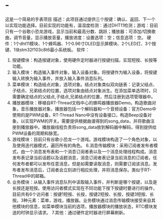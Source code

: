 # -
这是一个简易的手表项目
描述：此项目通过提供三个按键：确认、返回、下一个以实现功能选择。目前实现的功能有，温湿度检测：通过DHT11检测；游戏：目前只有一个谷歌小恐龙游戏，显示当前和最高分数、跳跃；播放器：可添加/切换歌曲，调节音量，显示播放音量，播放进度：设置选项：空；信息选项：空。
硬件：1个dht11模块、1个蜂鸣器、1个0.96寸OLED显示屏模块、2个LED灯、3个按键、1块stm32f103c8t6最小系统板。
软件：
1. 按键模块：构造按键对象，使用硬件定时器进行按键扫描，实现短按、长按等功能。
2. 输入模块：构造输入事件对象，输入设备对象。将按键作为输入设备，将按键输入转换为输入事件，并放入输入事件消息队列。
3. 菜单模块：构造结点对象，选项对象。结点对象类似双向链表：记录父结点、子结点、兄弟结点的位置，选项对象由结点对象派生。在添加菜单选项时，只需要确定结点的父结点,子结点,兄弟结点的位置，然后注册到选项管理器中。
4. 播放器模块：移植自RT-Thread文档中心的蜂鸣器播放器Demo。构造歌曲对象，音乐播放器对象，播放器包括一个解码器和一个音频设备：官方Demo中使用的是PWM设备，RT-Thread Nano中没有设备接口，构造Beep设备对象，以实现PWM的开关。需要提供根据曲谱得到的song_data，并将歌曲注册到播放器中。播放器线程负责将song_data放到解码器中解码，得到提供给PWM设备的周期和脉宽。
5. 游戏模块：目前只有谷歌小恐龙一个游戏。游戏模块构造了一个角色对象，以及使用迭代器模式，遍历所有的角色。
6.消息传输模块：采用订阅者发布者模式，由一个消息发布表和一个消息订阅者表以及一个消息处理线程构成。消息发布表记录当前话题以及话题消息，消息订阅者表记录当前消息的订阅者。任何发布者都可以发布任意消息，但是如需要读取消息，则需要订阅该消息。发布者发布消息后，订阅者会立刻进行相应处理，并将消息保存。类似于RT-Thread中的邮箱。
6. 业务模块：从输入事件消息队列中读取输入事件，并判断是哪个按键，以及是长按还是短按。使用访问者模式实现在不同功能下按下按键时要进行的操作，目前共有6个访问者：按键1短按、长按，按键2短按、长按，按键3短按、长按。3种元素：菜单，游戏，播放器。业务模块通过消息传输模块接受来自其他模块的信息，如菜单模块当前的选项，播放器模块的播放状态，RTC模块发送的时钟显示请求。
7.其他：通过硬件定时器进行屏幕刷新。
